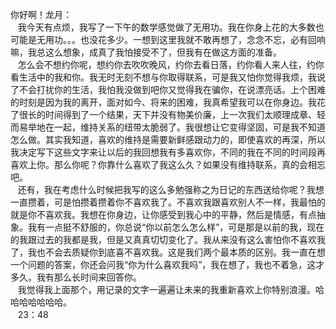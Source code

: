 你好啊！龙月：  
   我今天有点烦，我写了一下午的数学感觉做了无用功。我在你身上花的大多数也可能是无用功。。。也没花多少。一想到这里我就不敢再想了，念念不忘，必有回响嘛，我总这么想象，成真了我怕接受不了，但我有在做这方面的准备。  
   怎么会不想约你呢，想约你去吹吹晚风，约你去看日落，约你看人来人往，约你看生活中的我和你。我无时无刻不想与你取得联系，可是我又怕你觉得我烦，我说了不会打扰你的生活，我怕我没做到吧你又觉得我在骗你，在说漂亮话。上个困难的时刻是因为我的离开，面对如今、将来的困难，我真希望我可以在你身边。我花了很长的时间得到了一个结果，天下并没有物美价廉，上一次我们太顺理成章、轻而易举地在一起，维持关系的纽带太脆弱了。我很想让它变得坚固，可是我不知道怎么做。其实我知道，喜欢的维持是需要新鲜感跟动力的，即使喜欢的再深，所以我决定写下这些文字来让以后的我回想我有多喜欢你，不同的我在不同的时间段再喜欢上你。那么你呢？你靠什么喜欢了我这么久？如果没有维持联系，真的会相忘吧。  
   还有，我在考虑什么时候把我写的这么多勉强称之为日记的东西送给你呢？我想一直攒着，可是怕攒着攒着你不喜欢我了。不喜欢我跟喜欢别人不一样，我最怕的就是你不喜欢我。我想在你身边，让你感受到我心中的平静，然后是情感，有点抽象。我有一点挺不舒服的，你总说“你以前怎么怎么样”，可是那是以前的我，现在的我跟过去的我都是我，但是又真真切切变化了。我从来没有这么害怕你不喜欢我了，我也不会去质疑你到底喜不喜欢我。这是我们两个最本质的区别。我一直在想一个问题的答案，你还会问我“你为什么喜欢我吗”，我在想了，我也不着急，这才多久。我有那么长时间来回答你。  
   我觉得我上面那个，用记录的文字一遍遍让未来的我重新喜欢上你特别浪漫。哈哈哈哈哈哈哈。  
   23：48